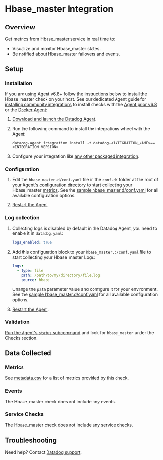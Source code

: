 # Hbase_master Integration

## Overview

Get metrics from Hbase_master service in real time to:

- Visualize and monitor Hbase_master states.
- Be notified about Hbase_master failovers and events.

## Setup

### Installation

If you are using Agent v6.8+ follow the instructions below to install the Hbase_master check on your host. See our dedicated Agent guide for [installing community integrations][1] to install checks with the [Agent prior v6.8][2] or the [Docker Agent][3]:

1. [Download and launch the Datadog Agent][5].
2. Run the following command to install the integrations wheel with the Agent:

   ```shell
   datadog-agent integration install -t datadog-<INTEGRATION_NAME>==<INTEGRATION_VERSION>
   ```

3. Configure your integration like [any other packaged integration][6].

### Configuration

1. Edit the `hbase_master.d/conf.yaml` file in the `conf.d/` folder at the root of your [Agent's configuration directory][7] to start collecting your Hbase_master [metrics](#metrics). See the [sample hbase_master.d/conf.yaml][8] for all available configuration options.

2. [Restart the Agent][9]

### Log collection

1. Collecting logs is disabled by default in the Datadog Agent, you need to enable it in `datadog.yaml`:

   ```yaml
   logs_enabled: true
   ```

2. Add this configuration block to your `hbase_master.d/conf.yaml` file to start collecting your Hbase_master Logs:

   ```yaml
   logs:
     - type: file
       path: /path/to/my/directory/file.log
       source: hbase
   ```

   Change the `path` parameter value and configure it for your environment.
   See the [sample hbase_master.d/conf.yaml][8] for all available configuration options.

3. [Restart the Agent][9].

### Validation

[Run the Agent's `status` subcommand][10] and look for `hbase_master` under the Checks section.

## Data Collected

### Metrics

See [metadata.csv][11] for a list of metrics provided by this check.

### Events

The Hbase_master check does not include any events.

### Service Checks

The Hbase_master check does not include any service checks.

## Troubleshooting

Need help? Contact [Datadog support][12].

[1]: https://docs.datadoghq.com/agent/guide/community-integrations-installation-with-docker-agent/
[2]: https://docs.datadoghq.com/agent/guide/community-integrations-installation-with-docker-agent/?tab=agentpriorto68
[3]: https://docs.datadoghq.com/agent/guide/community-integrations-installation-with-docker-agent/?tab=docker
[4]: https://docs.datadoghq.com/developers/integrations/new_check_howto/#developer-toolkit
[5]: https://app.datadoghq.com/account/settings#agent
[6]: https://docs.datadoghq.com/getting_started/integrations/
[7]: https://docs.datadoghq.com/agent/guide/agent-configuration-files/#agent-configuration-directory
[8]: https://github.com/DataDog/integrations-extras/blob/master/hbase_master/datadog_checks/hbase_master/data/conf.yaml.example
[9]: https://docs.datadoghq.com/agent/guide/agent-commands/#start-stop-and-restart-the-agent
[10]: https://docs.datadoghq.com/agent/guide/agent-commands/#service-status
[11]: https://github.com/DataDog/integrations-extras/blob/master/hbase_master/metadata.csv
[12]: http://docs.datadoghq.com/help
